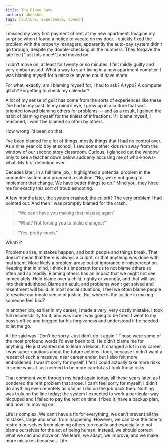 ```yaml
---
title: The Blame Game 
authors: akecskes
tags: [culture, experience, speech]
---
```


I missed my very first payment of rent at my new apartment. Imagine my surprise when I found a notice to vacate on my door. I quickly fixed the problem with the property managers; apparently the auto-pay system didn’t go through, despite my double-checking all the numbers. They forgave the late fee [“just this once!”] and moved on.

I didn’t move on, at least for twenty or so minutes. I felt mildly guilty and very embarrassed. What a way to start living in a new apartment complex! I was blaming myself for a mistake anyone could have made.

For what, exactly, am I blaming myself for, I had to ask? A typo? A computer glitch? Forgetting to check my calendar? 

A lot of my sense of guilt has come from the sorts of experiences like these I’ve had in my past. In my mind’s eye, I grew up in a culture that was oriented toward blaming others for problems &mdash; and as a result, I gained the habit of blaming myself for the tiniest of infractions. If I blame myself, I reasoned, I won’t be blamed so often by others.

How wrong I’d been on that.

I’ve been blamed for a lot of things, mostly things that I had no control over. As a nine year old boy at school, I saw some other kids run away from the window of our second story classroom. Curious, I glanced out the window only to see a teacher down below suddenly accusing me of who-knows-what. My first detention ever.

Decades later, in a full time job, I highlighted a potential problem in the computer system and proposed a solution. “No, we’re not going to implement that change. We have better things to do.” Mind you, they hired me for exactly this sort of troubleshooting.

A few months later, the system crashed; the culprit? The very problem I had pointed out. And then I was promptly blamed for the crash.

> “We can’t have you making that mistake again”

>“What? Not forcing you to make changes?”

> “Yes, pretty much.”

What?!?

Problems arise, mistakes happen, and both people and things break.  That doesn’t mean that there is always a culprit, or that anything was done with mal intent. More likely a problem arose out of ignorance or misperception. Keeping that in mind, I think it’s important for us to not blame others so often and so readily.  Blaming others has an impact that we might not see immediately. Hold blame over a child, rightly or wrongly, and that will last into their adulthood. Blame an adult, and problems won’t get solved and resentment will build. In most social situations, I feel we often blame people to resolve our innate sense of justice. But where is the justice in making someone feel bad?

In another job, earlier in my career, I made a very, very costly mistake. I took full responsibility for it, and was sure I was going to be fired. I went to my boss’s office and begged for his forgiveness and understood if he needed to let me go.

All he said was “Don’t be sorry. Just don’t do it again.” Those were some of the most profound words I’d ever been told. He didn’t blame me for anything. He just wanted me to learn a lesson. It changed a lot in my career. I was super-cautious about the future actions I took, because I didn’t want a repeat of such a massive, near career ender, but I also felt more emboldened. I wasn’t sorry for myself. I felt I could actually take more risks in some ways. I just needed to be more careful as I took those risks. 

That comment went through my head again today, all these years later, as I pondered the rent problem that arose. I can’t feel sorry for myself; I didn’t do anything even remotely as bad as I did on the job back then. Nothing was truly on the line today; the system I expected to work a particular way hiccuped and I failed to pay the rent on time. I fixed it, have a backup plan, and now I’m moving on.

Life is complex. We can’t have a fix for everything; we can’t prevent all the mistakes, large and small from happening. However, we can take the time to restrain ourselves from blaming others too readily and especially to not blame ourselves for the act of being human. Instead, we should correct what we can and move on. We learn, we adapt, we improve, and we make more mistakes because&#8230; Life.
